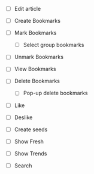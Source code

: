 - [ ] Edit article
- [ ] Create Bookmarks
- [ ] Mark Bookmarks

  - [ ] Select group bookmarks

- [ ] Unmark Bookmarks
- [ ] View Bookmarks
- [ ] Delete Bookmarks

  - [ ] Pop-up delete bookmarks

- [ ] Like
- [ ] Deslike
- [ ] Create seeds
- [ ] Show Fresh
- [ ] Show Trends
- [ ] Search
